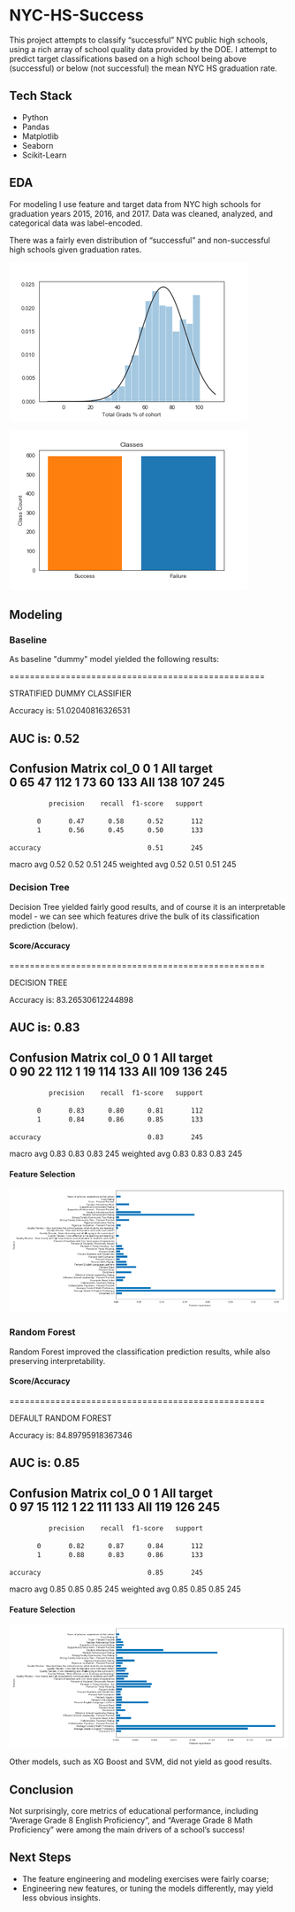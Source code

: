 # NYC-HS-Success

This project attempts to classify “successful” NYC public high schools, using a rich array of school quality data provided by the DOE.  I attempt to predict target classifications based on a high school being above (successful) or below (not successful) the mean NYC HS graduation rate.

## Tech Stack
- Python
- Pandas
- Matplotlib
- Seaborn
- Scikit-Learn

## EDA
For modeling I use feature and target data from NYC high schools for graduation years 2015, 2016, and 2017.  Data was cleaned, analyzed, and categorical data was label-encoded.

There was a fairly even distribution of “successful” and non-successful high schools given graduation rates.

![](/plots/target_dist.png)

![](/plots/class_count.png)

## Modeling

### Baseline

As baseline "dummy" model yielded the following results:


==================================================

STRATIFIED DUMMY CLASSIFIER


Accuracy is: 51.02040816326531

AUC is: 0.52
--------------------------------------------------
Confusion Matrix
col_0     0    1  All
target               
0        65   47  112
1        73   60  133
All     138  107  245
--------------------------------------------------
              precision    recall  f1-score   support

           0       0.47      0.58      0.52       112
           1       0.56      0.45      0.50       133

    accuracy                           0.51       245
   macro avg       0.52      0.52      0.51       245
weighted avg       0.52      0.51      0.51       245


### Decision Tree

Decision Tree yielded fairly good results, and of course it is an interpretable model - we can see which features drive the bulk of its classification prediction (below).

#### Score/Accuracy

==================================================

DECISION TREE


Accuracy is: 83.26530612244898

AUC is: 0.83
--------------------------------------------------
Confusion Matrix
col_0     0    1  All
target               
0        90   22  112
1        19  114  133
All     109  136  245
--------------------------------------------------
              precision    recall  f1-score   support

           0       0.83      0.80      0.81       112
           1       0.84      0.86      0.85       133

    accuracy                           0.83       245
   macro avg       0.83      0.83      0.83       245
weighted avg       0.83      0.83      0.83       245

#### Feature Selection
![](/plots/tree_features.png)

### Random Forest

Random Forest improved the classification prediction results, while also preserving interpretability.

#### Score/Accuracy

==================================================

DEFAULT RANDOM FOREST


Accuracy is: 84.89795918367346

AUC is: 0.85
--------------------------------------------------
Confusion Matrix
col_0     0    1  All
target               
0        97   15  112
1        22  111  133
All     119  126  245
--------------------------------------------------
              precision    recall  f1-score   support

           0       0.82      0.87      0.84       112
           1       0.88      0.83      0.86       133

    accuracy                           0.85       245
   macro avg       0.85      0.85      0.85       245
weighted avg       0.85      0.85      0.85       245


#### Feature Selection
![](/plots/forest.png)


Other models, such as XG Boost and SVM, did not yield as good results.

## Conclusion

Not surprisingly, core metrics of educational performance, including “Average Grade 8 English Proficiency”, and “Average Grade 8 Math Proficiency” were among the main drivers of a school’s success!

## Next Steps
- The feature engineering and modeling exercises were fairly coarse; 
- Engineering new features, or tuning the models differently, may yield less obvious insights.
